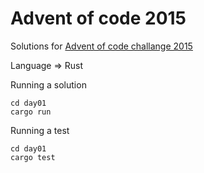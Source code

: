 # Advent of code 2015

Solutions for [Advent of code challange 2015](https://github.com/Beecallpaw/Advent-of-Code/tree/main/2015)

Language => Rust

Running a solution

```
cd day01
cargo run
```

Running a test

```
cd day01
cargo test
```

